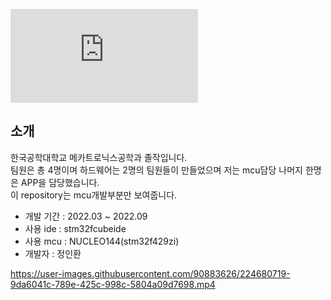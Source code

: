 ![ㅍㅅㅌ](https://github.com/TUK-Locker/stm32f429zi/files/12138528/default.pdf)

## 소개
한국공학대학교 메카트로닉스공학과 졸작입니다.  
팀원은 총 4명이며 하드웨어는 2명의 팀원들이 만들었으며 저는 mcu담당 나머지 한명은 APP을 담당했습니다.  
이 repository는 mcu개발부분만 보여줍니다.  
  
- 개발 기간 : 2022.03 ~ 2022.09  
- 사용 ide : stm32fcubeide  
- 사용 mcu : NUCLEO144(stm32f429zi)  
- 개발자 : 정인환

https://user-images.githubusercontent.com/90883626/224680719-9da6041c-789e-425c-998c-5804a09d7698.mp4
